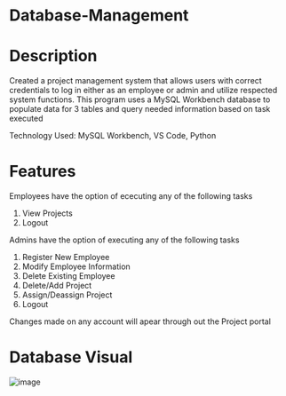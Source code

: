 # Database-Management

# Description
Created a project management system that allows users with correct credentials to log in either as an employee or admin and utilize respected system functions. This program uses a MySQL Workbench database to populate data for 3 tables and query needed information based on task executed

Technology Used: MySQL Workbench, VS Code, Python

# Features 
Employees have the option of ececuting any of the following tasks
1. View Projects
2. Logout

Admins have the option of executing any of the following tasks
1. Register New Employee
2. Modify Employee Information
3. Delete Existing Employee
4. Delete/Add Project
5. Assign/Deassign Project
6. Logout

Changes made on any account will apear through out the Project portal

# Database Visual

![image](https://user-images.githubusercontent.com/101303615/234128575-5a66f2a6-ed85-4b8f-8144-2127f748606e.png)
